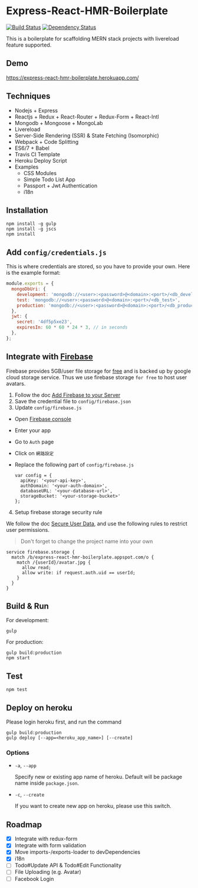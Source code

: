 # Express-React-HMR-Boilerplate

[![Build Status](https://travis-ci.org/gocreating/express-react-hmr-boilerplate.svg?branch=master)](https://travis-ci.org/gocreating/express-react-hmr-boilerplate)
[![Dependency Status](https://david-dm.org/gocreating/express-react-hmr-boilerplate.svg)](https://david-dm.org/gocreating/express-react-hmr-boilerplate)

This is a boilerplate for scaffolding MERN stack projects with livereload feature supported.

## Demo

<https://express-react-hmr-boilerplate.herokuapp.com/>

## Techniques

- Nodejs + Express
- Reactjs + Redux + React-Router + Redux-Form + React-Intl
- Mongodb + Mongoose + MongoLab
- Livereload
- Server-Side Rendering (SSR) & State Fetching (Isomorphic)
- Webpack + Code Splitting
- ES6/7 + Babel
- Travis CI Template
- Heroku Deploy Script
- Examples
  - CSS Modules
  - Simple Todo List App
  - Passport + Jwt Authentication
  - i18n

## Installation

```
npm install -g gulp
npm install -g jscs
npm install
```

## Add `config/credentials.js`

This is where credentials are stored, so you have to provide your own. Here is the example format:

```js
module.exports = {
  mongoDbUri: {
    development: 'mongodb://<user>:<password>@<domain>:<port>/<db_development>',
    test: 'mongodb://<user>:<password>@<domain>:<port>/<db_test>',
    production: 'mongodb://<user>:<password>@<domain>:<port>/<db_production>',
  },
  jwt: {
    secret: '4df5p5xe23',
    expiresIn: 60 * 60 * 24 * 3, // in seconds
  },
};
```

## Integrate with [Firebase](https://console.firebase.google.com/)

Firebase provides 5GB/user file storage for [free](https://firebase.google.com/pricing/) and is backed up by google cloud storage service. Thus we use firebase storage `for free` to host user avatars.

1. Follow the doc [Add Firebase to your Server](https://firebase.google.com/docs/server/setup)
2. Save the credential file to `config/firebase.json`
3. Update `config/firebase.js`

  - Open [Firebase console](https://console.firebase.google.com/)
  - Enter your app
  - Go to `Auth` page
  - Click on `網路設定`
  - Replace the following part of `config/firebase.js`

    ```
    var config = {
      apiKey: '<your-api-key>',
      authDomain: '<your-auth-domain>',
      databaseURL: '<your-database-url>',
      storageBucket: '<your-storage-bucket>'
    };
    ```

4. Setup firebase storage security rule

  We follow the doc [Secure User Data](https://firebase.google.com/docs/storage/security/user-security), and use the following rules to restrict user permissions.

  > Don't forget to change the project name into your own

  ```
  service firebase.storage {
    match /b/express-react-hmr-boilerplate.appspot.com/o {
      match /{userId}/avatar.jpg {
      	allow read;
        allow write: if request.auth.uid == userId;
      }
    }
  }
  ```

## Build & Run

For development:
```
gulp
```

For production:
```
gulp build:production
npm start
```

## Test

```
npm test
```

## Deploy on heroku

Please login heroku first, and run the command

```
gulp build:production
gulp deploy [--app=<heroku_app_name>] [--create]
```

### Options

- `-a`, `--app`

  Specify new or existing app name of heroku. Default will be package name inside `package.json`.

- `-c`, `--create`

  If you want to create new app on heroku, please use this switch.

## Roadmap

- [x] Integrate with redux-form
- [x] Integrate with form validation
- [x] Move imports-/exports-loader to devDependencies
- [x] i18n
- [ ] Todo#Update API & Todo#Edit Functionality
- [ ] File Uploading (e.g. Avatar)
- [ ] Facebook Login
